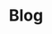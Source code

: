 ---
headline: this a headline
summary: this is a summary
title: "Blog"
description: "Remote Team Blog Posts."
draft: false
---